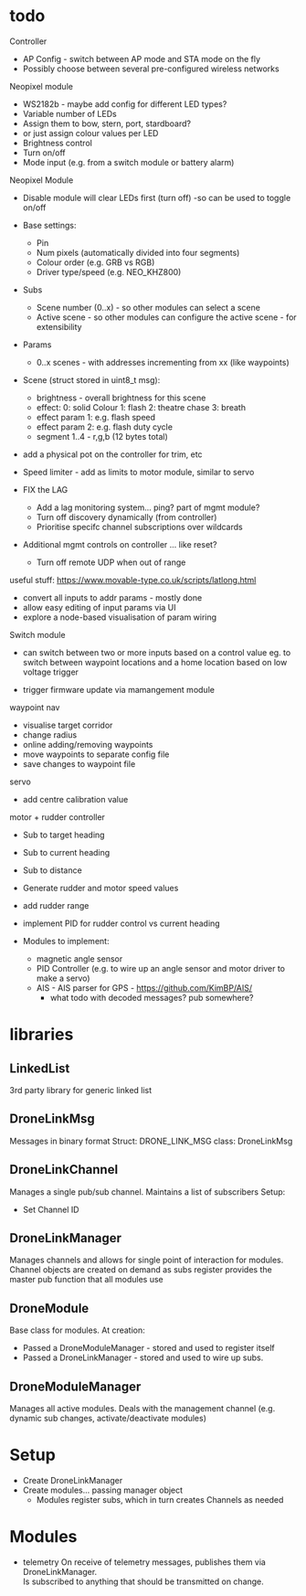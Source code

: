 
# todo

Controller
* AP Config - switch between AP mode and STA mode on the fly
* Possibly choose between several pre-configured wireless networks

Neopixel module
* WS2182b - maybe add config for different LED types?
* Variable number of LEDs
* Assign them to bow, stern, port, stardboard?   
*  or just assign colour values per LED
* Brightness control
* Turn on/off
* Mode input (e.g. from a switch module or battery alarm)

Neopixel Module
* Disable module will clear LEDs first (turn off) -so can be used to toggle on/off
* Base settings:
  - Pin
  - Num pixels (automatically divided into four segments)
  - Colour order (e.g. GRB vs RGB)
  - Driver type/speed (e.g. NEO_KHZ800)
* Subs
  - Scene number (0..x) - so other modules can select a scene
  - Active scene - so other modules can configure the active scene - for extensibility
* Params
  - 0..x scenes - with addresses incrementing from xx (like waypoints)

* Scene (struct stored in uint8_t msg):
  - brightness - overall brightness for this scene
  - effect:
      0: solid Colour
      1: flash
      2: theatre chase
      3: breath
  - effect param 1:
      e.g. flash speed
  - effect param 2:
      e.g. flash duty cycle
  - segment 1..4 - r,g,b (12 bytes total)



* add a physical pot on the controller for trim, etc
* Speed limiter - add as limits to motor module, similar to servo
* FIX the LAG
   * Add a lag monitoring system... ping? part of mgmt module?
   * Turn off discovery dynamically (from controller)
   * Prioritise specifc channel subscriptions over wildcards
* Additional mgmt controls on controller ... like reset?
   * Turn off remote UDP when out of range


useful stuff: https://www.movable-type.co.uk/scripts/latlong.html


* convert all inputs to addr params - mostly done
* allow easy editing of input params via UI
* explore a node-based visualisation of param wiring


Switch module
* can switch between two or more inputs based on a control value
eg. to switch between waypoint locations and a home location based on low voltage trigger


* trigger firmware update via mamangement module


waypoint nav
* visualise target corridor
* change radius
* online adding/removing waypoints
* move waypoints to separate config file
* save changes to waypoint file


servo
* add centre calibration value

motor + rudder controller
* Sub to target heading
* Sub to current heading
* Sub to distance
* Generate rudder and motor speed values
* add rudder range
* implement PID for rudder control vs current heading


* Modules to implement:
  * magnetic angle sensor
  * PID Controller (e.g. to wire up an angle sensor and motor driver to make a servo)
  * AIS - AIS parser for GPS - https://github.com/KimBP/AIS/
    * what todo with decoded messages?  pub somewhere?


# libraries

## LinkedList
3rd party library for generic linked list


## DroneLinkMsg
Messages in binary format
Struct: DRONE_LINK_MSG
class: DroneLinkMsg

## DroneLinkChannel
Manages a single pub/sub channel.  Maintains a list of subscribers
Setup:
 - Set Channel ID

## DroneLinkManager
Manages channels and allows for single point of interaction for modules.
Channel objects are created on demand as subs register
provides the master pub function that all modules use


## DroneModule
Base class for modules.
At creation:
* Passed a DroneModuleManager - stored and used to register itself
* Passed a DroneLinkManager - stored and used to wire up subs.


## DroneModuleManager
Manages all active modules.  Deals with the management channel (e.g. dynamic sub changes, activate/deactivate modules)


# Setup

* Create DroneLinkManager
* Create modules... passing manager object
  * Modules register subs, which in turn creates Channels as needed


# Modules

* telemetry
On receive of telemetry messages, publishes them via DroneLinkManager.  
Is subscribed to anything that should be transmitted on change.  

